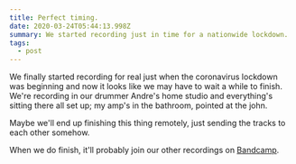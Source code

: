 ```yaml
---
title: Perfect timing.
date: 2020-03-24T05:44:13.998Z
summary: We started recording just in time for a nationwide lockdown.
tags:
  - post
---
```

We finally started recording for real just when the coronavirus lockdown was beginning and now it looks like we may have to wait a while to finish. We're recording in our drummer Andre's home studio and everything's sitting there all set up; my amp's in the bathroom, pointed at the john.

Maybe we'll end up finishing this thing remotely, just sending the tracks to each other somehow.

When we do finish, it'll probably join our other recordings on [Bandcamp](https://thestacksnola.bandcamp.com).